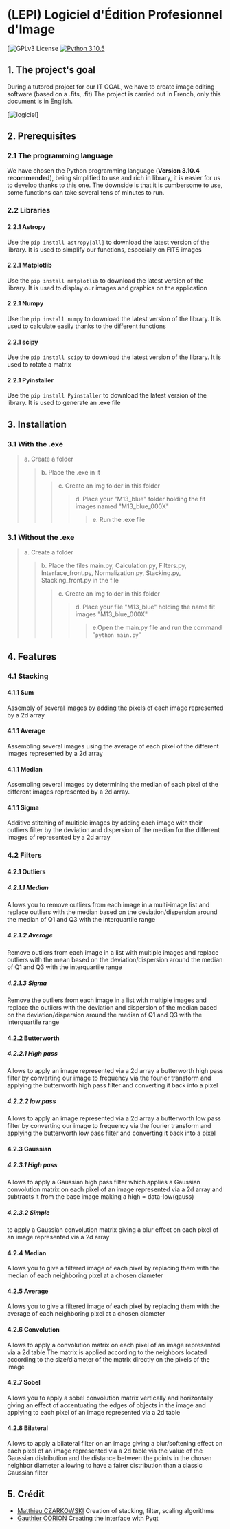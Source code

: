 
# (LEPI) Logiciel d'Édition Profesionnel d'Image
[![GPLv3 License](https://img.shields.io/github/license/MisterGranti67/Astronomical-Image-Stacking-Software) 
[![Python 3.10.5](https://camo.githubusercontent.com/44da37f0f02bf104f0650fa5f2c754ed3f6166066c9210f31bacb9e63d60736e/68747470733a2f2f696d672e736869656c64732e696f2f707970692f707976657273696f6e732f70796261646765732e737667)](https://www.python.org/downloads/)




## 1. The project's goal
During a tutored project for our IT GOAL, we have to create image editing software (based on a .fits, .fit)
The project is carried out in French, only this document is in English.

[![logiciel](https://github.com/MisterGranti67/Astronomical-Image-Stacking-Software/tree/main/img/logiciel.png)]

## 2. Prerequisites
### 2.1 The programming language
We have chosen the Python programming language (**Version 3.10.4 recommended**), being simplified to use and rich in library, it is easier for us to develop thanks to this one. The downside is that it is cumbersome to use, some functions can take several tens of minutes to run.
### 2.2 Libraries
#### 2.2.1 Astropy
Use the ```pip install astropy[all]``` to download the latest version of the library. It is used to simplify our functions, especially on FITS images
#### 2.2.1 Matplotlib
Use the ```pip install matplotlib``` to download the latest version of the library. It is used to display our images and graphics on the application
#### 2.2.1 Numpy
Use the ```pip install numpy``` to download the latest version of the library. It is used to calculate easily thanks to the different functions
#### 2.2.1 scipy
Use the ```pip install scipy``` to download the latest version of the library. It is used to rotate a matrix
#### 2.2.1 Pyinstaller
Use the ```pip install Pyinstaller``` to download the latest version of the library. It is used to generate an .exe file
## 3. Installation
### 3.1 With the .exe
> a. Create a folder
>> b. Place the .exe in it
>>> c. Create an img folder in this folder
>>>> d. Place your "M13_blue" folder holding the fit images named "M13_blue_000X"
>>>>> e. Run the .exe file

### 3.1 Without the .exe
> a. Create a folder
>> b. Place the files main.py, Calculation.py, Filters.py, Interface_front.py, Normalization.py, Stacking.py, Stacking_front.py in the file
>>> c. Create an img folder in this folder
>>>> d. Place your file "M13_blue" holding the name fit images "M13_blue_000X"
>>>>> e.Open the main.py file and run the command "```python main.py```"

## 4. Features
### 4.1 Stacking
#### 4.1.1 Sum
Assembly of several images by adding the pixels of each image represented by a 2d array
#### 4.1.1 Average
Assembling several images using the average of each pixel of the different images represented by a 2d array
#### 4.1.1 Median
Assembling several images by determining the median of each pixel of the different images represented by a 2d array.
#### 4.1.1 Sigma
Additive stitching of multiple images by adding each image with their outliers filter by the deviation and dispersion of the median for the different images of represented by a 2d array
### 4.2 Filters
#### 4.2.1 Outliers
##### 4.2.1.1 Median
Allows you to remove outliers from each image in a multi-image list and replace outliers with the median based on the deviation/dispersion around the median of Q1 and Q3 with the interquartile range
##### 4.2.1.2 Average
Remove outliers from each image in a list with multiple images and replace outliers with the mean based on the deviation/dispersion around the median of Q1 and Q3 with the interquartile range
##### 4.2.1.3 Sigma
Remove the outliers from each image in a list with multiple images and replace the outliers with the deviation and dispersion of the median based on the deviation/dispersion around the median of Q1 and Q3 with the interquartile range

#### 4.2.2 Butterworth
##### 4.2.2.1 High pass
Allows to apply an image represented via a 2d array a butterworth high pass filter by converting our image to frequency via the fourier transform and applying the butterworth high pass filter and converting it back into a pixel
##### 4.2.2.2 low pass
Allows to apply an image represented via a 2d array a butterworth low pass filter by converting our image to frequency via the fourier transform and applying the butterworth low pass filter and converting it back into a pixel
#### 4.2.3 Gaussian
##### 4.2.3.1 High pass
Allows to apply a Gaussian high pass filter which applies a Gaussian convolution matrix on each pixel of an image represented via a 2d array and subtracts it from the base image making a high = data-low(gauss)
##### 4.2.3.2 Simple
to apply a Gaussian convolution matrix giving a blur effect on each pixel of an image represented via a 2d array

#### 4.2.4 Median
Allows you to give a filtered image of each pixel by replacing them with the median of each neighboring pixel at a chosen diameter
#### 4.2.5 Average
Allows you to give a filtered image of each pixel by replacing them with the average of each neighboring pixel at a chosen diameter
#### 4.2.6 Convolution
Allows to apply a convolution matrix on each pixel of an image represented via a 2d table The matrix is applied according to the neighbors located according to the size/diameter of the matrix directly on the pixels of the image
#### 4.2.7 Sobel
Allows you to apply a sobel convolution matrix vertically and horizontally giving an effect of accentuating the edges of objects in the image and applying to each pixel of an image represented via a 2d table
#### 4.2.8 Bilateral
Allows to apply a bilateral filter on an image giving a blur/softening effect on each pixel of an image represented via a 2d table via the value of the Gaussian distribution and the distance between the points in the chosen neighbor diameter allowing to have a fairer distribution than a classic Gaussian filter

## 5. Crédit
- [Matthieu CZARKOWSKI](https://github.com/la-ref) Creation of stacking, filter, scaling algorithms
- [Gauthier CORION](https://github.com/MisterGranti67) Creating the interface with Pyqt


